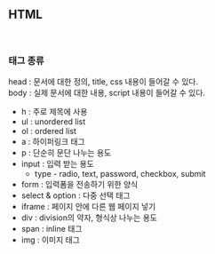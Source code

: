 ## HTML
<br>

### 태그 종류
head : 문서에 대한 정의, title, css 내용이 들어갈 수 있다.  
body : 실제 문서에 대한 내용, script 내용이 들어갈 수 있다.

- h : 주로 제목에 사용  
- ul : unordered list  
- ol : ordered list  
- a : 하이퍼링크 태그
- p : 단순히 문단 나누는 용도
- input : 입력 받는 용도
  - type - radio, text, password, checkbox, submit
- form : 입력폼을 전송하기 위한 양식
- select & option : 다중 선택 태그
- iframe : 페이지 안에 다른 웹 페이지 넣기
- div : division의 약자, 형식상 나누는 용도
- span : inline 태그
- img : 이미지 태그